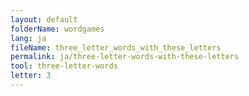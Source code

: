 ```yaml
---
layout: default
folderName: wordgames
lang: ja
fileName: three_letter_words_with_these_letters
permalink: ja/three-letter-words-with-these-letters
tool: three-letter-words
letter: 3
---
```


